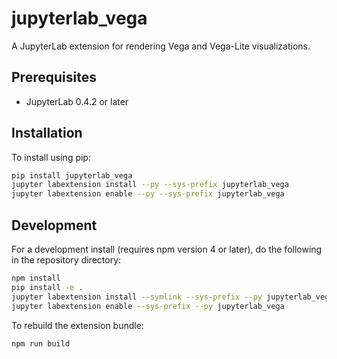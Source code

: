 # jupyterlab_vega

A JupyterLab extension for rendering Vega and Vega-Lite visualizations.


## Prerequisites

* JupyterLab 0.4.2 or later

## Installation

To install using pip:

```bash
pip install jupyterlab_vega
jupyter labextension install --py --sys-prefix jupyterlab_vega
jupyter labextension enable --py --sys-prefix jupyterlab_vega
```

## Development

For a development install (requires npm version 4 or later), do the following in the repository directory:

```bash
npm install
pip install -e .
jupyter labextension install --symlink --sys-prefix --py jupyterlab_vega
jupyter labextension enable --sys-prefix --py jupyterlab_vega
```

To rebuild the extension bundle:

```bash
npm run build
```

